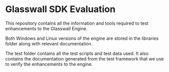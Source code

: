 # Glasswall SDK Evaluation

This repository contains all the information and tools required to test enhancements to the Glasswall Engine.

Both Windows and Linux versions of the engine are stored in the libraries folder along with relevant documentation.

The test folder contains all the test scripts and test data used. It also contains the documentation generated from the test framework that we use to verify the enhancements to the engine.
